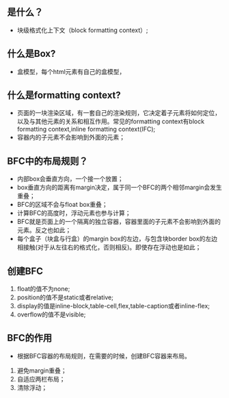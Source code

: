 ## 是什么？

* 块级格式化上下文（block formatting context）; 

## 什么是Box?

* 盒模型，每个html元素有自己的盒模型，

## 什么是formatting context?

* 页面的一块渲染区域，有一套自己的渲染规则，它决定着子元素将如何定位，以及与其他元素的关系和相互作用。常见的formatting context有block formatting context,inline formatting context(IFC);
* 容器内的子元素不会影响到外面的元素；

## BFC中的布局规则？

* 内部box会垂直方向，一个接一个放置；
* box垂直方向的距离有margin决定，属于同一个BFC的两个相邻margin会发生重叠；
* BFC的区域不会与float box重叠；
* 计算BFC的高度时，浮动元素也参与计算；
* BFC就是页面上的一个隔离的独立容器，容器里面的子元素不会影响到外面的元素。反之也如此；
* 每个盒子（块盒与行盒）的margin box的左边，与包含块border box的左边相接触(对于从左往右的格式化，否则相反)。即使存在浮动也是如此；

## 创建BFC

1. float的值不为none;
2. position的值不是static或者relative;
3. display的值是inline-block,table-cell,flex,table-caption或者inline-flex;
4. overflow的值不是visible;

## BFC的作用

- 根据BFC容器的布局规则，在需要的时候，创建BFC容器来布局。

1. 避免margin重叠；
2. 自适应两栏布局；
3. 清除浮动；